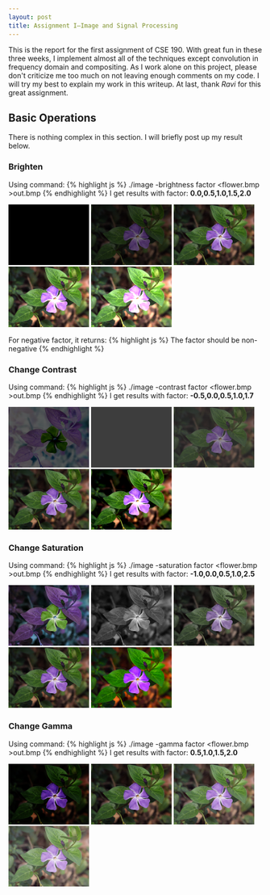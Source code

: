 ```yaml
---
layout: post
title: Assignment I—Image and Signal Processing
---
```

This is the report for the first assignment of CSE 190. With great fun in these three weeks, I implement almost all of the techniques except convolution in frequency domain and compositing. As I work alone on this project, please don't criticize me too much on not leaving enough comments on my code. I will try my best to explain my work in this writeup. At last, thank *Ravi* for this great assignment.

## Basic Operations
There is nothing complex in this section. I will briefly post up my result below. 

### Brighten
Using command:
{% highlight js %}
./image -brightness factor <flower.bmp >out.bmp
{% endhighlight %} 
I get results with factor: **0.0,0.5,1.0,1.5,2.0**

<img src="../img/bri0.bmp" style="display:inline"/>
<img src="../img/bri0.5.bmp" style="display:inline"/>
<img src="../img/bri1.bmp" style="display:inline"/>
<img src="../img/bri1.5.bmp" style="display:inline"/>
<img src="../img/bri2.bmp" style="display:inline"/>

For negative factor, it returns:
{% highlight js %}
The factor should be non-negative
{% endhighlight %} 

### Change Contrast
Using command:
{% highlight js %}
./image -contrast factor <flower.bmp >out.bmp
{% endhighlight %} 
I get results with factor: **-0.5,0.0,0.5,1.0,1.7** 

<img src="../img/contr-0.5.bmp" style="display:inline"/>
<img src="../img/contr0.0.bmp" style="display:inline"/>
<img src="../img/contr0.5.bmp" style="display:inline"/>
<img src="../img/contr1.0.bmp" style="display:inline"/>
<img src="../img/contr1.7.bmp" style="display:inline"/>

### Change Saturation
Using command:
{% highlight js %}
./image -saturation factor <flower.bmp >out.bmp
{% endhighlight %} 
I get results with factor: **-1.0,0.0,0.5,1.0,2.5** 

<img src="../img/satur-1.0.bmp" style="display:inline"/>
<img src="../img/satur0.0.bmp" style="display:inline"/>
<img src="../img/satur0.5.bmp" style="display:inline"/>
<img src="../img/satur1.0.bmp" style="display:inline"/>
<img src="../img/satur2.5.bmp" style="display:inline"/>

### Change Gamma
Using command:
{% highlight js %}
./image -gamma factor <flower.bmp >out.bmp
{% endhighlight %} 
I get results with factor: **0.5,1.0,1.5,2.0** 

<img src="../img/gam0.5.bmp" style="display:inline"/>
<img src="../img/gam1.0.bmp" style="display:inline"/>
<img src="../img/gam1.5.bmp" style="display:inline"/>
<img src="../img/gam2.0.bmp" style="display:inline"/>



